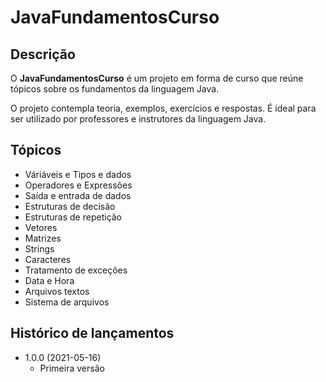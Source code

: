 # JavaFundamentosCurso

## Descrição
O **JavaFundamentosCurso** é um projeto em forma de curso que reúne tópicos sobre os fundamentos da linguagem Java.

O projeto contempla teoria, exemplos, exercícios e respostas. É ideal para ser utilizado por professores e instrutores da linguagem Java.

## Tópicos
* Váriáveis e Tipos e dados
* Operadores e Expressões
* Saída e entrada de dados
* Estruturas de decisão
* Estruturas de repetição
* Vetores
* Matrizes
* Strings
* Caracteres
* Tratamento de exceções
* Data e Hora
* Arquivos textos
* Sistema de arquivos

## Histórico de lançamentos

* 1.0.0 (2021-05-16)
    * Primeira versão
